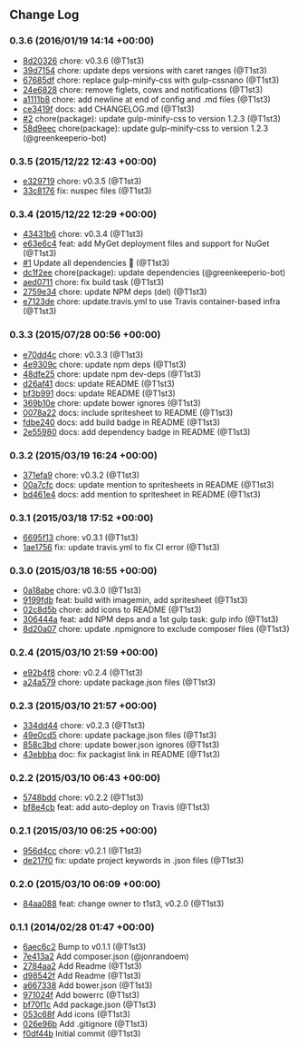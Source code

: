 ## Change Log

### 0.3.6 (2016/01/19 14:14 +00:00)
- [8d20326](https://github.com/T1st3/famfamfam-mini/commit/8d2032627890945329012e5e93813f94893c5e9a) chore: v0.3.6 (@T1st3)
- [39d7154](https://github.com/T1st3/famfamfam-mini/commit/39d7154f2789fb22b127e9ca29f6d408f1eb7df2) chore: update deps versions with caret ranges (@T1st3)
- [67685df](https://github.com/T1st3/famfamfam-mini/commit/67685df07ebe24f8b6795deb05f5a512e3083baa) chore: replace gulp-minify-css with gulp-cssnano (@T1st3)
- [24e6828](https://github.com/T1st3/famfamfam-mini/commit/24e6828a3359c17bda30b256c131befa2922b207) chore: remove figlets, cows and notifications (@T1st3)
- [a1111b8](https://github.com/T1st3/famfamfam-mini/commit/a1111b89313fe7997658fcd63a2ad94dfd905487) chore: add newline at end of config and .md files (@T1st3)
- [ce3419f](https://github.com/T1st3/famfamfam-mini/commit/ce3419f270257fb4426c8f3a1a706ca86214981e) docs: add CHANGELOG.md (@T1st3)
- [#2](https://github.com/t1st3/famfamfam-mini/pull/2) chore(package): update gulp-minify-css to version 1.2.3 (@T1st3)
- [58d9eec](https://github.com/T1st3/famfamfam-mini/commit/58d9eec171fbf2dcbf155df286105b141393921d) chore(package): update gulp-minify-css to version 1.2.3 (@greenkeeperio-bot)

### 0.3.5 (2015/12/22 12:43 +00:00)
- [e329719](https://github.com/T1st3/famfamfam-mini/commit/e3297198475e8ed94aa9a5dda6f1c899dedfafe3) chore: v0.3.5 (@T1st3)
- [33c8176](https://github.com/T1st3/famfamfam-mini/commit/33c81763a2706afcae28d449d822f13148b5a84a) fix: nuspec files (@T1st3)

### 0.3.4 (2015/12/22 12:29 +00:00)
- [43431b6](https://github.com/T1st3/famfamfam-mini/commit/43431b63313345093974d3edcebef8acd58094d8) chore: v0.3.4 (@T1st3)
- [e63e6c4](https://github.com/T1st3/famfamfam-mini/commit/e63e6c46aab87d29e4710bf4242f35118fec1e91) feat: add MyGet deployment files and support for NuGet (@T1st3)
- [#1](https://github.com/t1st3/famfamfam-mini/pull/1) Update all dependencies 🌴 (@T1st3)
- [dc1f2ee](https://github.com/T1st3/famfamfam-mini/commit/dc1f2ee1fb8f7be0e467d8c88b47df401fe8e849) chore(package): update dependencies (@greenkeeperio-bot)
- [aed0711](https://github.com/T1st3/famfamfam-mini/commit/aed0711643b87cba254b9efaed6b445c78eed0d2) chore: fix build task (@T1st3)
- [2759e34](https://github.com/T1st3/famfamfam-mini/commit/2759e34c8729954f8a50fbdd92eb672e6e179cde) chore: update NPM deps (del) (@T1st3)
- [e7123de](https://github.com/T1st3/famfamfam-mini/commit/e7123ded901d7c7cc26ff6143e9f28931f21cb90) chore: update.travis.yml to use Travis container-based infra (@T1st3)

### 0.3.3 (2015/07/28 00:56 +00:00)
- [e70dd4c](https://github.com/T1st3/famfamfam-mini/commit/e70dd4ce6c06c92c1d23a7f5b45538617f7accb8) chore: v0.3.3 (@T1st3)
- [4e9309c](https://github.com/T1st3/famfamfam-mini/commit/4e9309cf2859517597b1e0114a312ec518f537f2) chore: update npm deps (@T1st3)
- [48dfe25](https://github.com/T1st3/famfamfam-mini/commit/48dfe255096e6ce1e9c7961c93c1cb1c9e65214e) chore: update npm dev-deps (@T1st3)
- [d26af41](https://github.com/T1st3/famfamfam-mini/commit/d26af414da0389cd952b3e1c3eabf53299b0f16b) docs: update README (@T1st3)
- [bf3b991](https://github.com/T1st3/famfamfam-mini/commit/bf3b991748d8dd0f31f9d461d196a49d7d4aca0d) docs: update README (@T1st3)
- [369b10e](https://github.com/T1st3/famfamfam-mini/commit/369b10e68b62c2748db1e25f066b15c89a118eb6) chore: update bower ignores (@T1st3)
- [0078a22](https://github.com/T1st3/famfamfam-mini/commit/0078a22b1546eb673f283668c64ee5fb97008cb1) docs: include spritesheet to README (@T1st3)
- [fdbe240](https://github.com/T1st3/famfamfam-mini/commit/fdbe240d6a300caa5ecd5d3eedaba6e07c926909) docs: add build badge in README (@T1st3)
- [2e55980](https://github.com/T1st3/famfamfam-mini/commit/2e5598091a413b7fbe422ad9fd15966fd6f0d0e9) docs: add dependency badge in README (@T1st3)

### 0.3.2 (2015/03/19 16:24 +00:00)
- [371efa9](https://github.com/T1st3/famfamfam-mini/commit/371efa93000aa76edeb0677208a71ff0eb1c3374) chore: v0.3.2 (@T1st3)
- [00a7cfc](https://github.com/T1st3/famfamfam-mini/commit/00a7cfcef0d9fc852f1f63b431bb0322ac74ed70) docs: update mention to spritesheets in README (@T1st3)
- [bd461e4](https://github.com/T1st3/famfamfam-mini/commit/bd461e4eb41f0d13afdba246a75c001eceac608d) docs: add mention to spritesheet in README (@T1st3)

### 0.3.1 (2015/03/18 17:52 +00:00)
- [6695f13](https://github.com/T1st3/famfamfam-mini/commit/6695f131e0ca1bc42188a784470eaab0e6ba1fab) chore: v0.3.1 (@T1st3)
- [1ae1756](https://github.com/T1st3/famfamfam-mini/commit/1ae175683f0596af33938f85c2626d783104b45b) fix: update travis.yml to fix CI error (@T1st3)

### 0.3.0 (2015/03/18 16:55 +00:00)
- [0a18abe](https://github.com/T1st3/famfamfam-mini/commit/0a18abe72f44c06fdad6a63c95a18105e2176f97) chore: v0.3.0 (@T1st3)
- [9199fdb](https://github.com/T1st3/famfamfam-mini/commit/9199fdb8bc0fa1852cabd8c898a2b130b25cf0e7) feat: build with imagemin, add spritesheet (@T1st3)
- [02c8d5b](https://github.com/T1st3/famfamfam-mini/commit/02c8d5b5a38ff964b8f8ed11620185c99f7701bb) chore: add icons to README (@T1st3)
- [306444a](https://github.com/T1st3/famfamfam-mini/commit/306444a566975bd60bbc457b21fea9fc54dbc64c) feat: add NPM deps and a 1st gulp task: gulp info (@T1st3)
- [8d20a07](https://github.com/T1st3/famfamfam-mini/commit/8d20a072a9d8f61bc813b2db3967b957b6bdb7fc) chore: update .npmignore to exclude composer files (@T1st3)

### 0.2.4 (2015/03/10 21:59 +00:00)
- [e92b4f8](https://github.com/T1st3/famfamfam-mini/commit/e92b4f8b93755e8326931cf079dbd3d6a74ba0df) chore: v0.2.4 (@T1st3)
- [a24a579](https://github.com/T1st3/famfamfam-mini/commit/a24a57970321b0142f1771aed42b331e00cb4311) chore: update package.json files (@T1st3)

### 0.2.3 (2015/03/10 21:57 +00:00)
- [334dd44](https://github.com/T1st3/famfamfam-mini/commit/334dd44dece23360b96e1781f8dd955e5b72908b) chore: v0.2.3 (@T1st3)
- [49e0cd5](https://github.com/T1st3/famfamfam-mini/commit/49e0cd5db6c07026da4cbeb7b694a21df7641549) chore: update package.json files (@T1st3)
- [858c3bd](https://github.com/T1st3/famfamfam-mini/commit/858c3bd6abc537b08b6f4e6af2f426c7664c7d45) chore: update bower.json ignores (@T1st3)
- [43ebbba](https://github.com/T1st3/famfamfam-mini/commit/43ebbba9b10030ee16ed1c32a2ae8334fe8f7af1) doc: fix packagist link in README (@T1st3)

### 0.2.2 (2015/03/10 06:43 +00:00)
- [5748bdd](https://github.com/T1st3/famfamfam-mini/commit/5748bddd8c19b777559330ec29b0c7807b0480cd) chore: v0.2.2 (@T1st3)
- [bf8e4cb](https://github.com/T1st3/famfamfam-mini/commit/bf8e4cb65b8cdcc610390092308dcc9bfec5242f) feat: add auto-deploy on Travis (@T1st3)

### 0.2.1 (2015/03/10 06:25 +00:00)
- [956d4cc](https://github.com/T1st3/famfamfam-mini/commit/956d4ccafeb65f9d37492e55bbdea8b8024a5d2f) chore: v0.2.1 (@T1st3)
- [de217f0](https://github.com/T1st3/famfamfam-mini/commit/de217f07b7a81d76e5885bf8f70bb77ccf8979a6) fix: update project keywords in .json files (@T1st3)

### 0.2.0 (2015/03/10 06:09 +00:00)
- [84aa088](https://github.com/T1st3/famfamfam-mini/commit/84aa088d91cdf32b03c054096f51af35ca7d1167) feat: change owner to t1st3, v0.2.0 (@T1st3)

### 0.1.1 (2014/02/28 01:47 +00:00)
- [6aec6c2](https://github.com/T1st3/famfamfam-mini/commit/6aec6c2435fe013d1dbe2dbf382a664654e893a2) Bump to v0.1.1 (@T1st3)
- [7e413a2](https://github.com/T1st3/famfamfam-mini/commit/7e413a2c1d685b7066f67125631ed5af09313566) Add composer.json (@jonrandoem)
- [2784aa2](https://github.com/T1st3/famfamfam-mini/commit/2784aa2286fc4f0d54f30e8f7c9afe247d036608) Add Readme (@T1st3)
- [d98542f](https://github.com/T1st3/famfamfam-mini/commit/d98542fec8027a9e723af56d6ad3aa4c0fb1098e) Add Readme (@T1st3)
- [a667338](https://github.com/T1st3/famfamfam-mini/commit/a6673388b930c7c53c2a38472f252b7457272ee8) Add bower.json (@T1st3)
- [971024f](https://github.com/T1st3/famfamfam-mini/commit/971024ff2eb5465030db5cc398bbae8ebc0204cb) Add bowerrc (@T1st3)
- [bf70f1c](https://github.com/T1st3/famfamfam-mini/commit/bf70f1cfa8ddc5cde21ef8925ddb4f72aba4aa65) Add package.json (@T1st3)
- [053c68f](https://github.com/T1st3/famfamfam-mini/commit/053c68f8975271ce05c9c87bceb5844afc14add1) Add icons (@T1st3)
- [026e96b](https://github.com/T1st3/famfamfam-mini/commit/026e96b74cd1bcc9d2f19e1f4094540efe8c411f) Add .gitignore (@T1st3)
- [f0df44b](https://github.com/T1st3/famfamfam-mini/commit/f0df44b2c83bec728c1b03e307834f1776f4b24f) Initial commit (@T1st3)